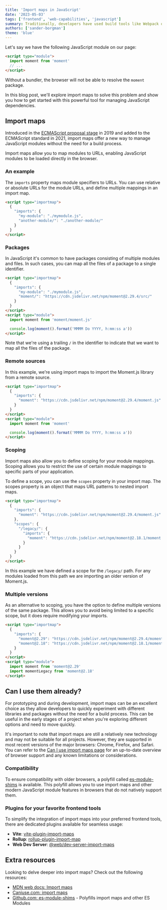 ```yaml
---
title: 'Import maps in JavaScript'
date: '2023-05-03'
tags: ['frontend', 'web-capabilities', 'javascript']
summary: Traditionally, developers have used build tools like Webpack or Rollup to bundle and optimize their code for production. These build processes can be time-consuming to set up and make development more complicated. With native JavaScript modules now widely supported in modern web browsers, there is a need to map JavaScript packages to their source files.
authors: ['sander-borgman']
theme: 'blue'
---
```


Let's say we have the following JavaScript module on our page:

```html
<script type="module">
  import moment from 'moment'
  // ...
</script>
```

Without a bundler, the browser will not be able to resolve the `moment` package.

In this blog post, we'll explore import maps to solve this problem and show you how to get started with this powerful tool for managing JavaScript dependencies.

## Import maps

Introduced in the [ECMAScript proposal stage](https://github.com/WICG/import-maps) in 2019 and added to the ECMAScript standard in 2021, import maps offer a new way to manage JavaScript modules without the need for a build process.

Import maps allow you to map modules to URLs, enabling JavaScript modules to be loaded directly in the browser.

### An example

The `imports` property maps module specifiers to URLs. You can use relative or absolute URLs for the module URLs, and define multiple mappings in an import map.

```html
<script type="importmap">
  {
    "imports": {
      "my-module": "./mymodule.js",
      "another-module/": "./another-module/"
    }
  }
</script>
```

### Packages

In JavaScript it's common to have packages consisting of multiple modules and files. In such cases, you can map all the files of a package to a single identifier.

```html
<script type="importmap">
  {
    "imports": {
      "my-module": "./mymodule.js",
      "moment/": "https://cdn.jsdelivr.net/npm/moment@2.29.4/src/"
    }
  }
</script>
<script type="module">
  import moment from 'moment/moment.js'

  console.log(moment().format('MMMM Do YYYY, h:mm:ss a'))
</script>
```

Note that we're using a trailing `/` in the identifier to indicate that we want to map all the files of the package.

### Remote sources

In this example, we're using import maps to import the Moment.js library from a remote source.

```html
<script type="importmap">
  {
    "imports": {
      "moment": "https://cdn.jsdelivr.net/npm/moment@2.29.4/moment.js"
    }
  }
</script>
<script type="module">
  import moment from 'moment'

  console.log(moment().format('MMMM Do YYYY, h:mm:ss a'))
</script>
```

### Scoping

Import maps also allow you to define scoping for your module mappings. Scoping allows you to restrict the use of certain module mappings to specific parts of your application.

To define a scope, you can use the `scopes` property in your import map. The scopes property is an object that maps URL patterns to nested import maps.

```html
<script type="importmap">
  {
    "imports": {
      "moment": "https://cdn.jsdelivr.net/npm/moment@2.29.4/moment.js"
    },
    "scopes": {
      "/legacy/": {
        "imports": {
          "moment": "https://cdn.jsdelivr.net/npm/moment@2.18.1/moment.js"
        }
      }
    }
  }
</script>
```

In this example we have defined a scope for the `/legacy/` path. For any modules loaded from this path we are importing an older version of Moment.js.

### Multiple versions

As an alternative to scoping, you have the option to define multiple versions of the same package. This allows you to avoid being limited to a specific scope, but it does require modifying your imports.

```html
<script type="importmap">
  {
    "imports": {
      "moment@2.29": "https://cdn.jsdelivr.net/npm/moment@2.29.4/moment.js",
      "moment@2.18": "https://cdn.jsdelivr.net/npm/moment@2.18.1/moment.js"
    }
  }
</script>
<script type="module">
  import moment from 'moment@2.29'
  import momentLegacy from 'moment@2.18'
</script>
```

## Can I use them already?

For prototyping and during development, import maps can be an excellent choice as they allow developers to quickly experiment with different libraries and packages without the need for a build process. This can be useful in the early stages of a project when you're exploring different options and need to move quickly.

It's important to note that import maps are still a relatively new technology and may not be suitable for all projects. However, they are supported in most recent versions of the major browsers: Chrome, Firefox, and Safari. You can refer to the [Can I use import maps page](https://caniuse.com/import-maps) for an up-to-date overview of browser support and any known limitations or considerations.

### Compatibility

To ensure compatibility with older browsers, a polyfill called [es-module-shims](https://github.com/guybedford/es-module-shims) is available. This polyfill allows you to use import maps and other modern JavaScript module features in browsers that do not natively support them.

### Plugins for your favorite frontend tools

To simplify the integration of import maps into your preferred frontend tools, there are dedicated plugins available for seamless usage:

- **Vite**: [vite-plugin-import-maps](https://www.npmjs.com/package/vite-plugin-import-maps)
- **Rollup**: [rollup-plugin-import-map](https://www.npmjs.com/package/rollup-plugin-import-map)
- **Web Dev Server**: [@web/dev-server-import-maps](https://modern-web.dev/docs/dev-server/plugins/import-maps/)

## Extra resources

Looking to delve deeper into import maps? Check out the following resources:

- [MDN web docs: Import maps](https://developer.mozilla.org/en-US/docs/Web/HTML/Element/script/type/importmap)
- [Caniuse.com: import maps](https://caniuse.com/import-maps)
- [Github.com: es-module-shims](https://github.com/guybedford/es-module-shims) - Polyfills import maps and other ES Modules
